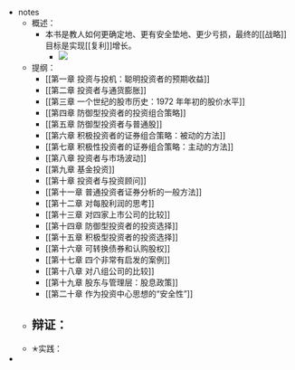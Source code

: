 - notes
	- 概述：
		- 本书是教人如何更确定地、更有安全垫地、更少亏损，最终的[[战略]]目标是实现[[复利]]增长。
			- ![](data/user-data/1882/images/a75f63403a84b098b5588f5f98897dca.png)
	- 提纲：
		- [[第一章 投资与投机：聪明投资者的预期收益]]
		- [[第二章 投资者与通货膨胀]]
		- [[第三章 一个世纪的股市历史：1972 年年初的股价水平]]
		- [[第四章 防御型投资者的投资组合策略]]
		- [[第五章 防御型投资者与普通股]]
		- [[第六章 积极投资者的证券组合策略：被动的方法]]
		- [[第七章 积极性投资者的证券组合策略：主动的方法]]
		- [[第八章 投资者与市场波动]]
		- [[第九章 基金投资]]
		- [[第十章 投资者与投资顾问]]
		- [[第十一章 普通投资者证券分析的一般方法]]
		- [[第十二章 对每股利润的思考]]
		- [[第十三章 对四家上市公司的比较]]
		- [[第十四章 防御型投资者的投资选择]]
		- [[第十五章 积极型投资者的投资选择]]
		- [[第十六章 可转换债券和认购股权]]
		- [[第十七章 四个非常有启发的案例]]
		- [[第十八章 对八组公司的比较]]
		- [[第十九章 股东与管理层：股息政策]]
		- [[第二十章 作为投资中心思想的“安全性”]]
	- 辩证：
		-
	- ✭实践：
-